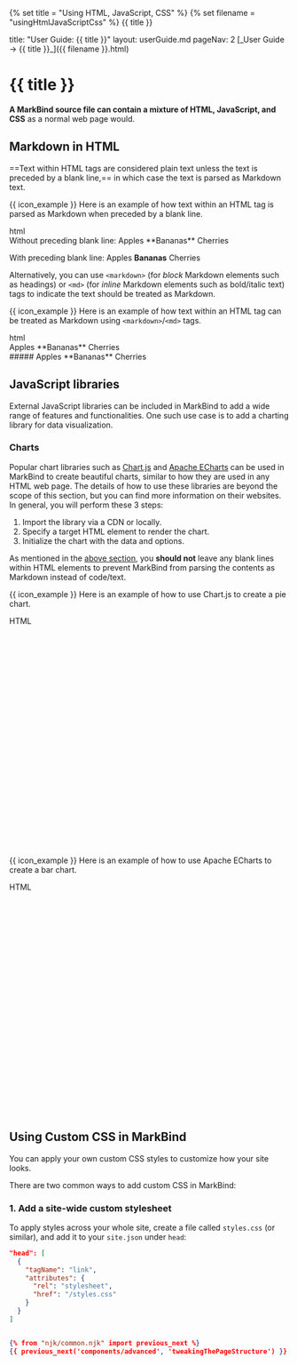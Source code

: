 {% set title = "Using HTML, JavaScript, CSS" %}
{% set filename = "usingHtmlJavaScriptCss" %}
<span id="title" class="d-none">{{ title }}</span>

<frontmatter>
  title: "User Guide: {{ title }}"
  layout: userGuide.md
  pageNav: 2
</frontmatter>

<span id="link" class="d-none">
<md>[_User Guide → {{ title }}_]({{ filename }}.html)</md>
</span>

# {{ title }}

<div id="overview" class="lead">

**A MarkBind source file can contain a mixture of HTML, JavaScript, and CSS** as a normal web page would.
</div>

## Markdown in HTML

==Text within HTML tags are considered plain text unless the text is preceded by a blank line,== in which case the text is parsed as Markdown text.

<div class="indented">

{{ icon_example }} Here is an example of how text within an HTML tag is parsed as Markdown when preceded by a blank line.

<include src="codeAndOutput.md" boilerplate >
<variable name="highlightStyle">html</variable>
<variable name="code">
<div>
Without preceding blank line: Apples **Bananas** Cherries
</div>

<div>

With preceding blank line: Apples **Bananas** Cherries
</div>
</variable>
</include>

</div>

Alternatively, you can use `<markdown>` (for _block_ Markdown elements such as headings) or `<md>` (for _inline_ Markdown elements such as bold/italic text) tags to indicate the text should be treated as Markdown.

<div class="indented">

{{ icon_example }} Here is an example of how text within an HTML tag can be treated as Markdown using `<markdown>`/`<md>` tags.

<include src="codeAndOutput.md" boilerplate >
<variable name="highlightStyle">html</variable>
<variable name="code">
<div>
<md>Apples **Bananas** Cherries</md>
</div>

<div>
<markdown>##### Apples **Bananas** Cherries</markdown>
</div>
</variable>
</include>

</div>

## JavaScript libraries

External JavaScript libraries can be included in MarkBind to add a wide range of features and functionalities. One such use case is to add a charting library for data visualization.

### Charts

Popular chart libraries such as [Chart.js](https://www.chartjs.org/) and [Apache ECharts](https://echarts.apache.org) can be used in MarkBind to create beautiful charts, similar to how they are used in any HTML web page. The details of how to use these libraries are beyond the scope of this section, but you can find more information on their websites. In general, you will perform these 3 steps:

1. Import the library via a CDN or locally.
1. Specify a target HTML element to render the chart.
1. Initialize the chart with the data and options.

<box type="warning">

As mentioned in the [above section](#markdown-in-html), you **should not** leave any blank lines within HTML elements to prevent MarkBind from parsing the contents as Markdown instead of code/text.
</box>

{{ icon_example }} Here is an example of how to use Chart.js to create a pie chart.

<include src="codeAndOutput.md" boilerplate>
<variable name="highlightStyle">HTML</variable>
<variable name="code">

<script src="https://cdnjs.cloudflare.com/ajax/libs/Chart.js/3.7.1/chart.min.js"></script>
<div style="width:400px;height:400px;">
  <canvas id="myChart"></canvas>
</div>
<script>
// Get the 2d context of the canvas (of where we want to draw the chart)
const ctx = document.getElementById('myChart').getContext('2d');
// Instantiate the Chart class with the data for the pie chart
const myChart = new Chart(ctx, {
    type: 'pie',
    data: {
        labels: ['Red', 'Blue', 'Yellow'],
        datasets: [{
            label: '# of Votes',
            data: [12, 19, 3],
            backgroundColor: [
              'rgb(255, 99, 132)',
              'rgb(54, 162, 235)',
              'rgb(255, 205, 86)'
            ]
        }]
    }
});
</script>
</variable>
</include>

{{ icon_example }} Here is an example of how to use Apache ECharts to create a bar chart.

<include src="codeAndOutput.md" boilerplate>
<variable name="highlightStyle">HTML</variable>
<variable name="code">
<script src="https://cdn.jsdelivr.net/npm/echarts@5.3.2/dist/echarts.js"></script>
<div id="echart" style="width:400px;height:400px;"></div>
<script type="text/javascript">
  // Initialize the echarts instance based on the prepared DOM
  var eChart = echarts.init(document.getElementById('echart'));
  // Specify the configuration items and data for the chart
  var option = {
    title: {
      text: 'ECharts Getting Started'
    },
    xAxis: {
      data: ['Shirts', 'Cardigans', 'Chiffons']
    },
    tooltip: {},
    yAxis: {},
    series: [
      {
        name: 'sales',
        type: 'bar',
        data: [5, 20, 36]
      }
    ]
  };
  // Display the chart using the configuration items and data just specified.
  eChart.setOption(option);
</script>
</variable>
</include>

## Using Custom CSS in MarkBind

You can apply your own custom CSS styles to customize how your site looks.

There are two common ways to add custom CSS in MarkBind:

### 1. Add a site-wide custom stylesheet

To apply styles across your whole site, create a file called `styles.css` (or similar), and add it to your `site.json` under `head`:

```json
"head": [
  {
    "tagName": "link",
    "attributes": {
      "rel": "stylesheet",
      "href": "/styles.css"
    }
  }
]


{% from "njk/common.njk" import previous_next %}
{{ previous_next('components/advanced', 'tweakingThePageStructure') }}
